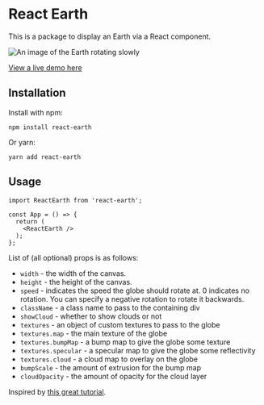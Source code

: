 # React Earth

This is a package to display an Earth via a React component.

![An image of the Earth rotating slowly](./assets/globe.gif)

[View a live demo here](https://thekevinscott.github.io/react-earth/)

## Installation

Install with npm:
```
npm install react-earth
```

Or yarn:
```
yarn add react-earth
```

## Usage

```
import ReactEarth from 'react-earth';

const App = () => {
  return (
    <ReactEarth />
  );
};
```

List of (all optional) props is as follows:
* `width` - the width of the canvas.
* `height` - the height of the canvas.
* `speed` - indicates the speed the globe should rotate at. 0 indicates no rotation. You can specify a negative rotation to rotate it backwards.
* `className` - a class name to pass to the containing div
* `showCloud` - whether to show clouds or not
* `textures` - an object of custom textures to pass to the globe
* `textures.map` - the main texture of the globe
* `textures.bumpMap` - a bump map to give the globe some texture
* `textures.specular` - a specular map to give the globe some reflectivity
* `textures.cloud` - a cloud map to overlay on the globe
* `bumpScale` - the amount of extrusion for the bump map
* `cloudOpacity` - the amount of opacity for the cloud layer

Inspired by [this great tutorial](http://learningthreejs.com/blog/2013/09/16/how-to-make-the-earth-in-webgl/).
